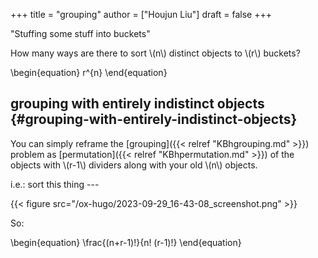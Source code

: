 +++
title = "grouping"
author = ["Houjun Liu"]
draft = false
+++

"Stuffing some stuff into buckets"

How many ways are there to sort \\(n\\) distinct objects to \\(r\\) buckets?

\begin{equation}
r^{n}
\end{equation}


## grouping with entirely indistinct objects {#grouping-with-entirely-indistinct-objects}

You can simply reframe the [grouping]({{< relref "KBhgrouping.md" >}}) problem as [permutation]({{< relref "KBhpermutation.md" >}}) of the objects with \\(r-1\\) dividers along with your old \\(n\\) objects.

i.e.: sort this thing ---

{{< figure src="/ox-hugo/2023-09-29_16-43-08_screenshot.png" >}}

So:

\begin{equation}
\frac{(n+r-1)!}{n! (r-1)!}
\end{equation}
